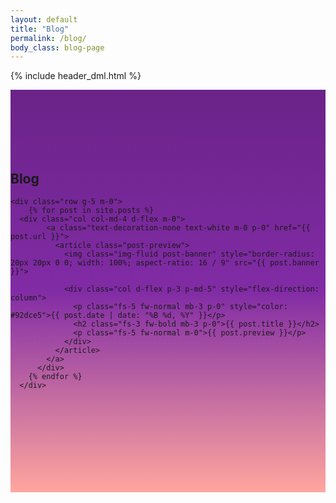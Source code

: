 ```yaml
---
layout: default
title: "Blog"
permalink: /blog/
body_class: blog-page
---
```

{% include header_dml.html %}

<section style="background: linear-gradient(to bottom, #6A2388, #812BA5, #FFA69E)">
  <div class="container d-flex flex-column" style="padding: 100px 0 150px 0; row-gap: 50px">
    <div class="section-header text-center">
      <h1 class="fs-1 fw-bold text-uppercase text-white m-0">Blog</h1>
    </div>

    <div class="row g-5 m-0">
        {% for post in site.posts %}
	  <div class="col col-md-4 d-flex m-0">
            <a class="text-decoration-none text-white m-0 p-0" href="{{ post.url }}">
              <article class="post-preview">
                <img class="img-fluid post-banner" style="border-radius: 20px 20px 0 0; width: 100%; aspect-ratio: 16 / 9" src="{{ post.banner }}">

                <div class="col d-flex p-3 p-md-5" style="flex-direction: column">         
                  <p class="fs-5 fw-normal mb-3 p-0" style="color: #92dce5">{{ post.date | date: "%B %d, %Y" }}</p>   
                  <h2 class="fs-3 fw-bold mb-3 p-0">{{ post.title }}</h2>                         
                  <p class="fs-5 fw-normal m-0">{{ post.preview }}</p>
                </div>	      
              </article>
            </a>  
          </div>     
        {% endfor %}   
      </div>
  </div>

  <style>
    .post-preview 
    {
        border-radius: 20px;
	height: 100%;
        width: 100%;
        background-color: #6A2388;
        box-shadow: 0px 0px 15px 5px rgba(0, 0, 0, 0.25);
        transition: box-shadow 0.3s ease-in-out;
    }

    .post-preview:hover 
    {
        box-shadow: 0px 0px 30px 5px rgba(146, 220, 229, 0.50);
    }
  </style>
</section>